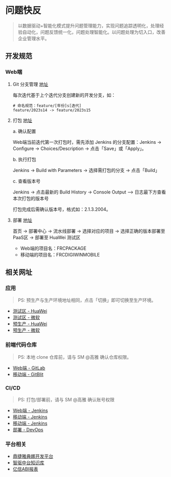 # 问题快反

> 以数据驱动+智能化模式提升问题管理能力，实现问题追踪透明化，处理经验自动化，问题反馈统一化，问题处理智能化。以问题处理为切入口，改善企业管理水平。

## 开发规范

### Web端

1. Git 分支管理 [地址](#前端代码仓库)

   每次迭代基于上个迭代分支创建新的开发分支，如：

   ```
   # 命名规范：feature/[年份]s[迭代]
   feature/2023s14 -> feature/2023s15
   ```

2. 打包 [地址](#ci-cd)

   a. 确认配置

   Web端当前迭代第一次打包时，需先添加 Jenkins 的分支配置：Jenkins -> Configure -> Choices/Description -> 点击「Save」或「Apply」。

   b. 执行打包

   Jenkins -> Build with Parameters -> 选择需打包的分支 -> 点击「Build」

   c. 查看版本号

   Jenkins -> 点击最新的 Build History -> Console Output —> 日志最下方查看本次打包的版本号

   打包完成后需确认版本号，格式如：2.1.3.2004。

3. 部署 [地址](https://ops.digiwincloud.com.cn/login)

   首页 -> 部署中心 -> 流水线部署 -> 选择对应的项目 -> 选择正确的版本部署至PaaS区 -> 部署至 HuaWei 测试区

   - Web端的项目名：FRCPACKAGE
   - 移动端的项目名：FRCDIGIWINMOBILE

## 相关网址

### 应用

> PS: 预生产与生产环境地址相同，点击「切换」即可切换至生产环境。

- [测试区 - HuaWei](https://athena-test.digiwincloud.com.cn/)
- [测试区 - 微软](https://athena-test.digiwincloud.com/)
- [预生产 - HuaWei](https://athena.digiwincloud.com.cn/)
- [预生产 - 微软](https://athena.digiwincloud.com/)

### 前端代码仓库

> PS: 本地 clone 仓库前，请与 SM @高雅 确认仓库权限。

- [Web端 - GitLab](http://47.102.222.172:22691/app/FRC)
- [移动端 - GitBlit](http://172.16.2.111:8089/summary/FRC%2Ffrcdigiwinmobile.git)

### CI/CD

> PS: 打包/部署前，请与 SM @高雅 确认账号权限

- [Web端 - Jenkins](https://athena-devops-jenkins.digiwincloud.com.cn/job/MUI/job/frc/)
- [移动端 - Jenkins](http://172.16.2.116:22690/job/frcdigiwinmobile/)
- [移动端 - Jenkins](http://172.16.2.116:22690/job/frcdigiwinmobile/)
- [部署 - DevOps](https://ops.digiwincloud.com.cn/login)

### 平台相关

- [鼎捷雅典娜开发平台](https://athena-dev-platform-test.digiwincloud.com.cn/)
- [智驱中台知识库](http://172.16.2.230/athena-doc-center/)
- [亿信ABI报表](https://digiwinabi-test.apps.digiwincloud.com.cn/abi/eacl/login.do#navigator:/eanalysemgr/analysedefaultpage.do?eana_isSys=false&rshid=eanalysemgr-analysedefaultpage)
